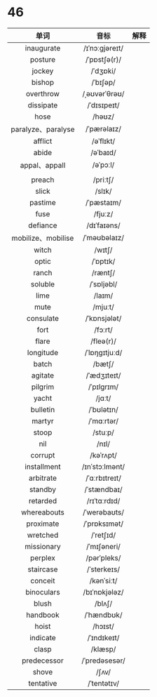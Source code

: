 # 46

|        单词        |      音标      | 解释 |
| :----------------: | :------------: | :--: |
|     inaugurate     | /ɪˈnɔːɡjəreɪt/ |      |
|      posture       |  /ˈpɒstʃə(r)/  |      |
|       jockey       |    /ˈdʒɒki/    |      |
|       bishop       |    /ˈbɪʃəp/    |      |
|     overthrow      | /ˌəʊvərˈθrəʊ/  |      |
|     dissipate      |  /ˈdɪsɪpeɪt/   |      |
|        hose        |     /həʊz/     |      |
| paralyze、paralyse |  /ˈpærəlaɪz/   |      |
|      afflict       |   /əˈflɪkt/    |      |
|       abide        |    /əˈbaɪd/    |      |
|   appal、appall    |    /əˈpɔːl/    |      |
|                    |                |      |
|       preach       |    /priːtʃ/    |      |
|       slick        |     /slɪk/     |      |
|      pastime       |   /ˈpæstaɪm/   |      |
|        fuse        |    /fjuːz/     |      |
|      defiance      |  /dɪˈfaɪəns/   |      |
| mobilize、mobilise |  /ˈməʊbəlaɪz/  |      |
|       witch        |     /wɪtʃ/     |      |
|       optic        |    /ˈɒptɪk/    |      |
|       ranch        |    /ræntʃ/     |      |
|      soluble       |   /ˈsɒljəbl/   |      |
|        lime        |     /laɪm/     |      |
|        mute        |    /mjuːt/     |      |
|     consulate      |  /ˈkɒnsjələt/  |      |
|        fort        |    /fɔːrt/     |      |
|       flare        |   /fleə(r)/    |      |
|     longitude      | /ˈlɒŋɡɪtjuːd/  |      |
|       batch        |     /bætʃ/     |      |
|      agitate       |  /ˈædʒɪteɪt/   |      |
|      pilgrim       |   /ˈpɪlɡrɪm/   |      |
|       yacht        |     /jɑːt/     |      |
|      bulletin      |   /ˈbʊlətɪn/   |      |
|       martyr       |   /ˈmɑːrtər/   |      |
|       stoop        |    /stuːp/     |      |
|        nil         |     /nɪl/      |      |
|      corrupt       |   /kəˈrʌpt/    |      |
|    installment     | /ɪnˈstɔːlmənt/ |      |
|     arbitrate      | /ˈɑːrbɪtreɪt/  |      |
|      standby       |  /ˈstændbaɪ/   |      |
|      retarded      |  /rɪˈtɑːrdɪd/  |      |
|    whereabouts     |  /ˈwerəbaʊts/  |      |
|     proximate      |  /ˈprɒksɪmət/  |      |
|      wretched      |   /ˈretʃɪd/    |      |
|     missionary     |  /ˈmɪʃəneri/   |      |
|      perplex       |  /pərˈpleks/   |      |
|     staircase      |  /ˈsterkeɪs/   |      |
|      conceit       |   /kənˈsiːt/   |      |
|     binoculars     | /bɪˈnɒkjələz/  |      |
|       blush        |     /blʌʃ/     |      |
|      handbook      |   /ˈhændbʊk/   |      |
|       hoist        |    /hɔɪst/     |      |
|      indicate      |  /ˈɪndɪkeɪt/   |      |
|       clasp        |    /klæsp/     |      |
|    predecessor     | /ˈpredəsesər/  |      |
|       shove        |     /ʃʌv/      |      |
|     tentative      |  /ˈtentətɪv/   |      |